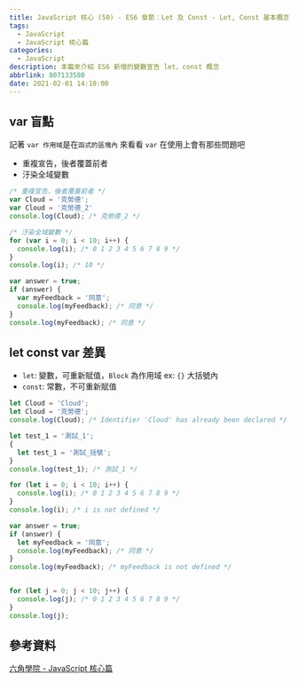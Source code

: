 ```yaml
---
title: JavaScript 核心 (50) - ES6 章節：Let 及 Const - Let, Const 基本概念
tags:
  - JavaScript
  - JavaScript 核心篇
categories:
  - JavaScript
description: 本篇來介紹 ES6 新增的變數宣告 let、const 概念
abbrlink: 807133580
date: 2021-02-01 14:10:00
---
```

## var 盲點

記著 `var 作用域`是在`函式的區塊內`
來看看 `var` 在使用上會有那些問題吧

* 重複宣告，後者覆蓋前者
* 汙染全域變數

``` JavaScript
/* 重複宣告，後者覆蓋前者 */
var Cloud = '克勞德';
var Cloud = '克勞德_2'
console.log(Cloud); /* 克勞德_2 */  

/* 汙染全域變數 */
for (var i = 0; i < 10; i++) {
  console.log(i); /* 0 1 2 3 4 5 6 7 8 9 */
}
console.log(i); /* 10 */

var answer = true;
if (answer) {
  var myFeedback = '同意';
  console.log(myFeedback); /* 同意 */
}
console.log(myFeedback); /* 同意 */
```

## let const var 差異

* `let`: 變數，可重新賦值，`Block` 為作用域 ex: `{}` 大括號內
* `const`: 常數，不可重新賦值

``` JavaScript
let Cloud = 'Cloud';
let Cloud = '克勞德';
console.log(Cloud); /* Identifier 'Cloud' has already been declared */

let test_1 = '測試_1';
{
  let test_1 = '測試_括號';
}
console.log(test_1); /* 測試_1 */

for (let i = 0; i < 10; i++) {
  console.log(i); /* 0 1 2 3 4 5 6 7 8 9 */
}
console.log(i); /* i is not defined */

var answer = true;
if (answer) {
  let myFeedback = '同意';
  console.log(myFeedback); /* 同意 */
}
console.log(myFeedback); /* myFeedback is not defined */


for (let j = 0; j < 10; j++) {
  console.log(j); /* 0 1 2 3 4 5 6 7 8 9 */
}
console.log(j);
```

## 參考資料

[六角學院 - JavaScript 核心篇](https://www.hexschool.com/courses/js-core.html)
